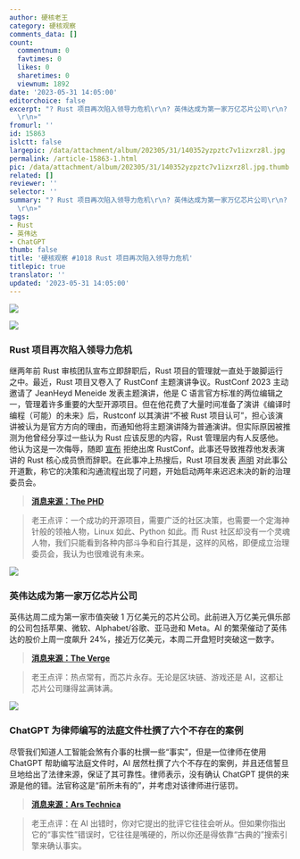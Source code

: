 ```yaml
---
author: 硬核老王
category: 硬核观察
comments_data: []
count:
  commentnum: 0
  favtimes: 0
  likes: 0
  sharetimes: 0
  viewnum: 1892
date: '2023-05-31 14:05:00'
editorchoice: false
excerpt: "? Rust 项目再次陷入领导力危机\r\n? 英伟达成为第一家万亿芯片公司\r\n? ChatGPT 为律师编写的法庭文件杜撰了六个不存在的案例\r\n»
  \r\n»"
fromurl: ''
id: 15863
islctt: false
largepic: /data/attachment/album/202305/31/140352yzpztc7v1izxrz8l.jpg
permalink: /article-15863-1.html
pic: /data/attachment/album/202305/31/140352yzpztc7v1izxrz8l.jpg.thumb.jpg
related: []
reviewer: ''
selector: ''
summary: "? Rust 项目再次陷入领导力危机\r\n? 英伟达成为第一家万亿芯片公司\r\n? ChatGPT 为律师编写的法庭文件杜撰了六个不存在的案例\r\n»
  \r\n»"
tags:
- Rust
- 英伟达
- ChatGPT
thumb: false
title: '硬核观察 #1018 Rust 项目再次陷入领导力危机'
titlepic: true
translator: ''
updated: '2023-05-31 14:05:00'
---
```


![](/data/attachment/album/202305/31/140352yzpztc7v1izxrz8l.jpg)


![](/data/attachment/album/202305/31/140401qwqqeqmsa55hu7mm.jpg)


### Rust 项目再次陷入领导力危机


继两年前 Rust 审核团队宣布立即辞职后，Rust 项目的管理就一直处于跛脚运行之中。最近，Rust 项目又卷入了 RustConf 主题演讲争议。RustConf 2023 主动邀请了 JeanHeyd Meneide 发表主题演讲，他是 C 语言官方标准的两位编辑之一，管理着许多重要的大型开源项目。但在他花费了大量时间准备了演讲《编译时编程（可能）的未来》后，Rustconf 以其演讲“不被 Rust 项目认可”，担心该演讲被认为是官方方向的理由，而通知他将主题演讲降为普通演讲。但实际原因被推测为他曾经分享过一些认为 Rust 应该反思的内容，Rust 管理层内有人反感他。他认为这是一次侮辱，随即 [宣布](https://thephd.dev/i-am-no-longer-speaking-at-rustconf-2023) 拒绝出席 RustConf。此事还导致推荐他发表演讲的 Rust 核心成员愤而辞职。在此事冲上热搜后，Rust 项目发表 [声明](https://blog.rust-lang.org/2023/05/29/RustConf.html) 对此事公开道歉，称它的决策和沟通流程出现了问题，开始启动两年来迟迟未决的新的治理委员会。



> 
> **[消息来源：The PHD](https://thephd.dev/i-am-no-longer-speaking-at-rustconf-2023)**
> 
> 
> 



> 
> 老王点评：一个成功的开源项目，需要广泛的社区决策，也需要一个定海神针般的领袖人物，Linux 如此、Python 如此。而 Rust 社区却没有一个灵魂人物，我们只能看到各种内部斗争和自行其是，这样的风格，即便成立治理委员会，我认为也很难说有未来。
> 
> 
> 


![](/data/attachment/album/202305/31/140417nj72s0yhbj0ehjbf.jpg)


### 英伟达成为第一家万亿芯片公司


英伟达周二成为第一家市值突破 1 万亿美元的芯片公司。此前进入万亿美元俱乐部的公司包括苹果、微软、Alphabet/谷歌、亚马逊和 Meta。AI 的繁荣催动了英伟达的股价上周一度飙升 24%，接近万亿美元，本周二开盘短时突破这一数字。



> 
> **[消息来源：The Verge](https://www.theverge.com/2023/5/30/23742123/nvidia-stock-ai-gpu-1-trillion-market-cap-price-value)**
> 
> 
> 



> 
> 老王点评：热点常有，而芯片永存。无论是区块链、游戏还是 AI，这都让芯片公司赚得盆满钵满。
> 
> 
> 


![](/data/attachment/album/202305/31/140434bqaoqhuo7v113h5h.jpg)


### ChatGPT 为律师编写的法庭文件杜撰了六个不存在的案例


尽管我们知道人工智能会煞有介事的杜撰一些“事实”，但是一位律师在使用 ChatGPT 帮助编写法庭文件时，AI 居然杜撰了六个不存在的案例，并且还信誓旦旦地给出了法律来源，保证了其可靠性。律师表示，没有确认 ChatGPT 提供的来源是他的错。法官称这是“前所未有的”，并考虑对该律师进行惩罚。



> 
> **[消息来源：Ars Technica](https://arstechnica.com/tech-policy/2023/05/lawyer-cited-6-fake-cases-made-up-by-chatgpt-judge-calls-it-unprecedented/)**
> 
> 
> 



> 
> 老王点评：在 AI 出错时，你对它提出的批评它往往会听从。但如果你指出它的“事实性”错误时，它往往是嘴硬的，所以你还是得依靠“古典的”搜索引擎来确认事实。
> 
> 
>